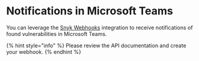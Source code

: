 # Notifications in Microsoft Teams

You can leverage the [Snyk Webhooks](https://github.com/snyk/user-docs/tree/19b85169c61b948c00e9ef988db629298ce60983/integration-guide/integration-guide/ide-plugin/snyk-webhooks/README.md) integration to receive notifications of found vulnerabilities in Microsoft Teams.

{% hint style="info" %}
Please review the API documentation and create your webhook.
{% endhint %}

